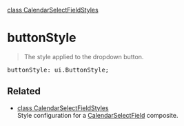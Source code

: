 [class CalendarSelectFieldStyles](CalendarSelectFieldStyles.md)

# buttonStyle

> The style applied to the dropdown button.

<pre class="docgen_signature">buttonStyle: ui.ButtonStyle;</pre>

## Related

- [<!--{ref:class}-->class CalendarSelectFieldStyles](CalendarSelectFieldStyles.md) \
    Style configuration for a [CalendarSelectField](CalendarSelectField.md) composite.
